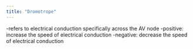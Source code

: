 ```yaml
---
title: "Dromotrope"
---
```

-refers to electrical conduction specifically across the AV node
-positive: increase the speed of electrical conduction
-negative: decrease the speed of electrical conduction

